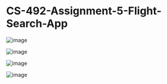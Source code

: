 # CS-492-Assignment-5-Flight-Search-App

![image](https://github.com/Mike11199/CS-492-Assignment-5-Flight-Search-App/assets/91037796/079ac0fc-73e9-468a-b292-6f5c990b9795)


![image](https://github.com/Mike11199/CS-492-Assignment-5-Flight-Search-App/assets/91037796/724d26fb-a1fb-4dde-90e0-f4ae6e40be6e)

![image](https://github.com/Mike11199/CS-492-Assignment-5-Flight-Search-App/assets/91037796/f0a3e057-e2f0-428e-9fca-d6563334b552)

![image](https://github.com/Mike11199/CS-492-Assignment-5-Flight-Search-App/assets/91037796/19125f7f-04d2-4571-b3b8-d8d6fb9e8262)




